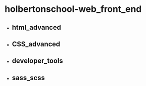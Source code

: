# holbertonschool-web_front_end

- ## html_advanced
- ## CSS_advanced
- ## developer_tools
- ## sass_scss
